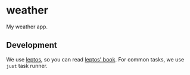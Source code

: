 # weather

My weather app.

## Development

We use [leptos](https://leptos.dev/), so you can read [leptos' book](https://leptos-rs.github.io/leptos).
For common tasks, we use `just` task runner.